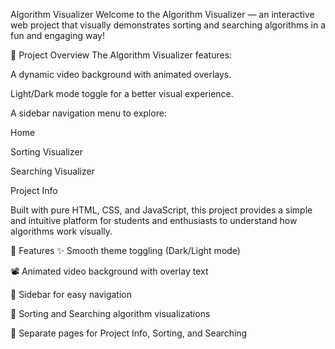 Algorithm Visualizer
Welcome to the Algorithm Visualizer — an interactive web project that visually demonstrates sorting and searching algorithms in a fun and engaging way!

📸 Project Overview
The Algorithm Visualizer features:

A dynamic video background with animated overlays.

Light/Dark mode toggle for a better visual experience.

A sidebar navigation menu to explore:

Home

Sorting Visualizer

Searching Visualizer

Project Info

Built with pure HTML, CSS, and JavaScript, this project provides a simple and intuitive platform for students and enthusiasts to understand how algorithms work visually.

🚀 Features
✨ Smooth theme toggling (Dark/Light mode)

📽️ Animated video background with overlay text

🧭 Sidebar for easy navigation

🔎 Sorting and Searching algorithm visualizations

📄 Separate pages for Project Info, Sorting, and Searching
